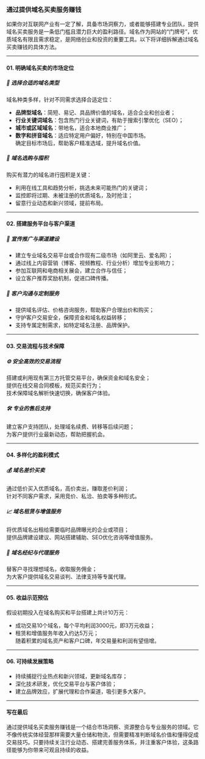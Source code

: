 ### 通过提供域名买卖服务赚钱  
如果你对互联网产业有一定了解，具备市场洞察力，或者能够搭建专业团队，提供域名买卖服务是一条低门槛且潜力巨大的盈利路径。域名作为网站的“门牌号”，优质域名有限且需求稳定，是网络创业和投资的重要工具。以下将详细拆解通过域名买卖赚钱的具体方法。  

---  
#### 01. 明确域名买卖的市场定位  
##### 🎯 选择合适的域名类型  
域名种类多样，针对不同需求选择合适定位：  
* **品牌型域名**：简短、易记、具品牌价值的域名，适合企业和创业者；  
* **行业关键词域名**：包含热门行业关键词，有助于搜索引擎优化（SEO）；  
* **城市或区域域名**：带地名，适合本地商业推广；  
* **数字和拼音域名**：适应特定用户偏好，特别在中国市场。  
确定目标市场后，帮助客户精准选域，提升域名价值。  

##### 🌱 域名选购与囤积  
购买有潜力的域名进行囤积是关键：  
* 利用在线工具和趋势分析，挑选未来可能热门的关键词；  
* 监控即将过期、未被注册的优质域名，及时抢注；  
* 留意行业动态和新兴领域，提前布局。  

---  
#### 02. 搭建服务平台与客户渠道  
##### 📢 宣传推广与渠道建设  
* 建立专业域名交易平台或合作现有二级市场（如阿里云、爱名网）；  
* 通过线上内容营销（博客、视频教程、行业分析）增加专业影响力；  
* 参加互联网和电商相关展会，建立合作与信任；  
* 设立客户推荐奖励机制，促进口碑传播。  

##### 🤝 客户沟通与定制服务  
* 提供域名评估、价格咨询服务，帮助客户合理出价和购买；  
* 守护客户交易安全，保障资金和域名权益转移；  
* 支持专属定制需求，如特定域名注册、品牌保护。  

---  
#### 03. 交易流程与技术保障  
##### ⚙️ 安全高效的交易流程  
搭建或利用现有第三方托管交易平台，确保资金和域名安全；  
提供在线交易合同模板，规范买卖行为；  
技术保障域名解析快速切换，确保客户体验。  

##### 🛠️ 专业的售后支持  
建立客户支持团队，处理域名续费、转移等后续问题；  
为客户提供行业最新动态，帮助把握机会。  

---  
#### 04. 多样化的盈利模式  
##### 💰 域名差价买卖  
通过低价买入优质域名，高价卖出，赚取差价利润；  
针对不同客户需求，采用竞价、私洽、拍卖等多种形式。  

##### 📈 域名租赁与增值服务  
将优质域名出租给需要临时品牌曝光的企业或项目；  
提供品牌建设建议、网站搭建辅助、SEO优化咨询等增值服务。  

##### 💼 域名经纪与代理服务  
替客户寻找理想域名，收取服务佣金；  
为大客户提供域名交易谈判、法律支持等专属代理。  

---  
#### 05. 收益示范预估  
假设初期投入在域名购买和平台搭建上共计10万元：  
* 成功交易10个域名，每个平均利润3000元，即3万元收益；  
* 租赁和增值服务年收入约达5万元；  
随着积累的域名资产和客户口碑，年交易量和利润有望倍增。  

---  
#### 06. 可持续发展策略  
* 持续捕捉行业热点和新兴领域，更新域名库存；  
* 深化技术研发，优化交易平台与客户体验；  
* 建立品牌效应，扩展代理和合作渠道，吸引更多大客户。  

---  
#### 写在最后  
通过提供域名买卖服务赚钱是一个结合市场洞察、资源整合与专业服务的领域。它不像传统实体经营那样需要大量仓储和物流，但需要精准判断域名价值和懂得促成交易技巧。只要持续关注行业动态、搭建完善服务体系，并注重客户体验，这条路径能够为你带来可观且持续的收益。